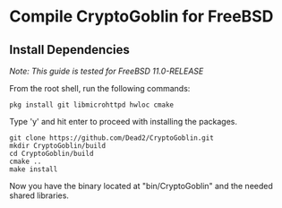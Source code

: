# Compile **CryptoGoblin** for FreeBSD

## Install Dependencies

*Note: This guide is tested for FreeBSD 11.0-RELEASE*

From the root shell, run the following commands:

    pkg install git libmicrohttpd hwloc cmake 

Type 'y' and hit enter to proceed with installing the packages.

    git clone https://github.com/Dead2/CryptoGoblin.git
    mkdir CryptoGoblin/build
    cd CryptoGoblin/build
    cmake ..
    make install

Now you have the binary located at "bin/CryptoGoblin" and the needed shared libraries.
